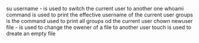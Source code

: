 su username - is used to switch the current user to another one
whoami command is used to print the effective username of the current user
groups is the command used to print all groups od the current user
chown newuser file - is used to change the owener of a file to another user
touch is used to dreate an empty file
